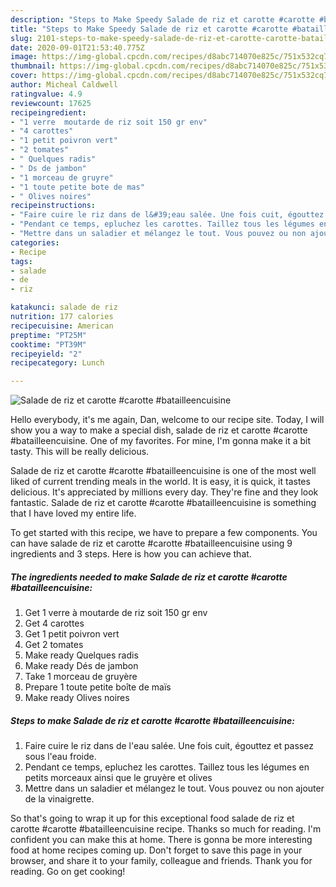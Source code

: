 ```yaml
---
description: "Steps to Make Speedy Salade de riz et carotte #carotte #batailleencuisine"
title: "Steps to Make Speedy Salade de riz et carotte #carotte #batailleencuisine"
slug: 2101-steps-to-make-speedy-salade-de-riz-et-carotte-carotte-batailleencuisine
date: 2020-09-01T21:53:40.775Z
image: https://img-global.cpcdn.com/recipes/d8abc714070e825c/751x532cq70/salade-de-riz-et-carotte-carotte-batailleencuisine-photo-principale-de-la-recette.jpg
thumbnail: https://img-global.cpcdn.com/recipes/d8abc714070e825c/751x532cq70/salade-de-riz-et-carotte-carotte-batailleencuisine-photo-principale-de-la-recette.jpg
cover: https://img-global.cpcdn.com/recipes/d8abc714070e825c/751x532cq70/salade-de-riz-et-carotte-carotte-batailleencuisine-photo-principale-de-la-recette.jpg
author: Micheal Caldwell
ratingvalue: 4.9
reviewcount: 17625
recipeingredient:
- "1 verre  moutarde de riz soit 150 gr env"
- "4 carottes"
- "1 petit poivron vert"
- "2 tomates"
- " Quelques radis"
- " Ds de jambon"
- "1 morceau de gruyre"
- "1 toute petite bote de mas"
- " Olives noires"
recipeinstructions:
- "Faire cuire le riz dans de l&#39;eau salée. Une fois cuit, égouttez et passez sous l&#39;eau froide."
- "Pendant ce temps, epluchez les carottes. Taillez tous les légumes en petits morceaux ainsi que le gruyère et olives"
- "Mettre dans un saladier et mélangez le tout. Vous pouvez ou non ajouter de la vinaigrette."
categories:
- Recipe
tags:
- salade
- de
- riz

katakunci: salade de riz 
nutrition: 177 calories
recipecuisine: American
preptime: "PT25M"
cooktime: "PT39M"
recipeyield: "2"
recipecategory: Lunch

---
```



![Salade de riz et carotte #carotte #batailleencuisine](https://img-global.cpcdn.com/recipes/d8abc714070e825c/751x532cq70/salade-de-riz-et-carotte-carotte-batailleencuisine-photo-principale-de-la-recette.jpg)

Hello everybody, it's me again, Dan, welcome to our recipe site. Today, I will show you a way to make a special dish, salade de riz et carotte #carotte #batailleencuisine. One of my favorites. For mine, I'm gonna make it a bit tasty. This will be really delicious.



Salade de riz et carotte #carotte #batailleencuisine is one of the most well liked of current trending meals in the world. It is easy, it is quick, it tastes delicious. It's appreciated by millions every day. They're fine and they look fantastic. Salade de riz et carotte #carotte #batailleencuisine is something that I have loved my entire life.


To get started with this recipe, we have to prepare a few components. You can have salade de riz et carotte #carotte #batailleencuisine using 9 ingredients and 3 steps. Here is how you can achieve that.

<!--inarticleads1-->

##### The ingredients needed to make Salade de riz et carotte #carotte #batailleencuisine:

1. Get 1 verre à moutarde de riz soit 150 gr env
1. Get 4 carottes
1. Get 1 petit poivron vert
1. Get 2 tomates
1. Make ready  Quelques radis
1. Make ready  Dés de jambon
1. Take 1 morceau de gruyère
1. Prepare 1 toute petite boîte de maïs
1. Make ready  Olives noires




<!--inarticleads2-->

##### Steps to make Salade de riz et carotte #carotte #batailleencuisine:

1. Faire cuire le riz dans de l&#39;eau salée. Une fois cuit, égouttez et passez sous l&#39;eau froide.
1. Pendant ce temps, epluchez les carottes. Taillez tous les légumes en petits morceaux ainsi que le gruyère et olives
1. Mettre dans un saladier et mélangez le tout. Vous pouvez ou non ajouter de la vinaigrette.




So that's going to wrap it up for this exceptional food salade de riz et carotte #carotte #batailleencuisine recipe. Thanks so much for reading. I'm confident you can make this at home. There is gonna be more interesting food at home recipes coming up. Don't forget to save this page in your browser, and share it to your family, colleague and friends. Thank you for reading. Go on get cooking!
